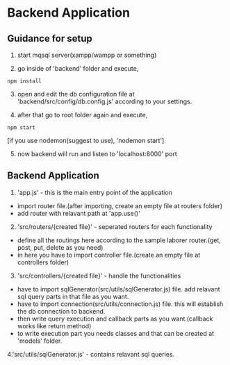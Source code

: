 # Backend Application

## Guidance for setup

1. start mqsql server(xampp/wampp or something)

2. go inside of 'backend' folder and execute,
```
npm install
```

3. open and edit the db configuration file at 'backend/src/config/db.config.js' according to your settings.

4. after that go to root folder again and execute,
```
npm start
```
[if you use nodemon(suggest to use), 'nodemon start']

5. now backend will run and listen to 'localhost:8000' port





## Backend Application

1. 'app.js' - this is the main entry point of the application
  -  import router file.(after importing, create an empty file at routers folder)
  -  add router with relavant path at 'app.use()'

2. 'src/routers/{created file}' - seperated routers for each functionality
  - define all the routings here according to the sample laborer router.(get, post, put, delete as you need)
  - in here you have to import controller file.(create an empty file at controllers folder)

3. 'src/controllers/{created file}' - handle the functionalities
  - have to import sqlGenerator(src/utils/sqlGenerator.js) file. add relavant sql query parts in that file as you want.
  - have to import connection(src/utils/connection.js) file. this will establish the db connection to backend.
  - then write query execution and callback parts as you want.(callback works like return method)
  - to write execution part you needs classes and that can be created at 'models' folder.

4.'src/utils/sqlGenerator.js' - contains relavant sql queries.
